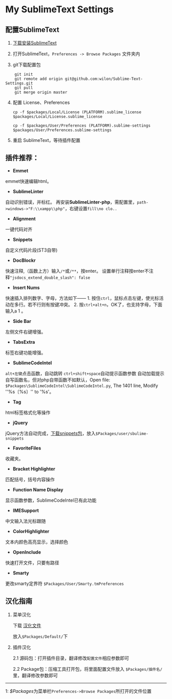  # My SublimeText Settings

## 配置SublimeText

1. <a href="http://www.sublimetext.com/" target="_blank">下载安装SublimeText</a>

2. 打开SublimeText，`Preferences -> Browse Packages` 文件夹内

3. git下载配置包

```shell
    git init
    git remote add origin git@github.com:wilon/Sublime-Text-Settings.git
    git pull
    git merge origin master
```

4. 配置 License、Preferences

    `cp -f $packages/Local/License (PLATFORM).sublime_license $packages/Local/License.sublime_license `

    `cp -f $packages/User/Preferences (PLATFORM).sublime-settings $packages/User/Preferences.sublime-settings`

5. 重启 SublimeText，等待插件配置

## 插件推荐：

* **Emmet**

emmet快速编辑html。

* **SublimeLinter**

自动识别错误，并标红。
再安装**SublimeLinter-php**，需配置里，`path->windows->"F:\\xampp\\php"`，右键设置`fill\no clo..`

* **Alignment**

一键代码对齐

* **Snippets**

自定义代码片段(ST3自带)

* **DocBlockr**

快速注释,（函数上方）输入`/*`或`/**`，按enter。
设置单行注释按enter不注释`"jsdocs_extend_double_slash": false`

* **Insert Nums**

快速插入排列数字、字母，方法如下——
    1. 按住`ctrl`，鼠标点击左键，使光标活动在多行。若不行则有按键冲突。
    2. 按`ctrl+alt+n`，OK了，也支持字母，下面输入a 1 。

* **Side Bar**

左侧文件右键增强。

* **TabsExtra**

标签右键功能增强。

* **SublimeCodeIntel**

`alt+左键`点击函数，自动跳转
`ctrl+shift+space`自动提示函数参数
自动加载提示自写函数名，但对php自带函数不如默认，Open file: `$Packages\SublimeCodeIntel\SublimeCodeIntel.py`, The 1401 line, Modify ''%s〔%s〕'' to '%s'。

* **Tag**

html标签格式化等操作

* **jQuery**

jQuery方法自动完成，[下载snippets包](https://github.com/SublimeText/jQuery/)，放入`$Packages/user/sbulime-snippets`

* **FavoriteFiles**

收藏夹。

* **Bracket Highlighter**

匹配括号，括号内容操作

* **Function Name Display**

显示函数参数，SublimeCodeIntel已有此功能

* **IMESupport**

中文输入法光标跟随

* **ColorHighlighter**

文本内颜色高亮显示，选择颜色

* **OpenInclude**

快速打开文件，只要有路径

* **Smarty**

更改smarty定界符 `$Packages/User/Smarty.tmPreferences`

## 汉化指南

1. 菜单汉化

    下载 [汉化文件](https://github.com/wilon/Sublime-Text-Settings/tree/master/Packages/Default)

    放入`$Packages/Default/`下

2. 插件汉化

    2.1 源码包：打开插件目录，翻译修改`配置文件`相应参数即可

    2.2 Package包：压缩工具打开包，将里面配置文件放入 `$Packages/插件名/`里，翻译修改参数即可

------
<a name="packages">1</a>: *$Packages*为菜单栏`Preferences->Browse Packages`所打开的文件位置

